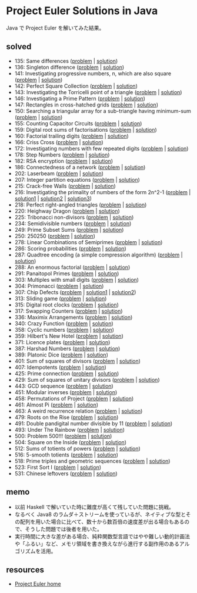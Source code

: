 # Project Euler Solutions in Java
Java で Project Euler を解いてみた結果。

solved
----------------
- 135: Same differences ([problem](https://projecteuler.net/problem=135) | [solution](src/pe/Pe135.java))
- 136: Singleton difference ([problem](https://projecteuler.net/problem=136) | [solution](src/pe/Pe136.java))
- 141: Investigating progressive numbers, n, which are also square ([problem](https://projecteuler.net/problem=141) | [solution](src/pe/Pe141.java))
- 142: Perfect Square Collection ([problem](https://projecteuler.net/problem=142) | [solution](src/pe/Pe142.java))
- 143: Investigating the Torricelli point of a triangle ([problem](https://projecteuler.net/problem=143) | [solution](src/pe/Pe143.java))
- 146: Investigating a Prime Pattern ([problem](https://projecteuler.net/problem=146) | [solution](src/pe/Pe146.java))
- 147: Rectangles in cross-hatched grids ([problem](https://projecteuler.net/problem=147) | [solution](src/pe/Pe147.java))
- 150: Searching a triangular array for a sub-triangle having minimum-sum ([problem](https://projecteuler.net/problem=150) | [solution](src/pe/Pe150.java))
- 155: Counting Capacitor Circuits ([problem](https://projecteuler.net/problem=155) | [solution](src/pe/Pe155.java))
- 159: Digital root sums of factorisations ([problem](https://projecteuler.net/problem=159) | [solution](src/pe/Pe159.java))
- 160: Factorial trailing digits ([problem](https://projecteuler.net/problem=160) | [solution](src/pe/Pe160.java))
- 166: Criss Cross ([problem](https://projecteuler.net/problem=166) | [solution](src/pe/Pe166.java))
- 172: Investigating numbers with few repeated digits ([problem](https://projecteuler.net/problem=172) | [solution](src/pe/Pe172.java))
- 178: Step Numbers ([problem](https://projecteuler.net/problem=178) | [solution](src/pe/Pe178.java))
- 182: RSA encryption ([problem](https://projecteuler.net/problem=182) | [solution](src/pe/Pe182.java))
- 186: Connectedness of a network ([problem](https://projecteuler.net/problem=186) | [solution](src/pe/Pe186.java))
- 202: Laserbeam ([problem](https://projecteuler.net/problem=202) | [solution](src/pe/Pe202.java))
- 207: Integer partition equations ([problem](https://projecteuler.net/problem=207) | [solution](src/pe/Pe207.java))
- 215: Crack-free Walls ([problem](https://projecteuler.net/problem=215) | [solution](src/pe/Pe215.java))
- 216: Investigating the primality of numbers of the form 2n^2-1 ([problem](https://projecteuler.net/problem=216) | [solution1](src/pe/Pe216.java) | [solution2](src/pe/Pe216_ModularSquareRoot.java) | [solution3](src/pe/Pe216_Sieve.java))
- 218: Perfect right-angled triangles ([problem](https://projecteuler.net/problem=218) | [solution](src/pe/Pe218.java))
- 220: Heighway Dragon ([problem](https://projecteuler.net/problem=220) | [solution](src/pe/Pe220.java))
- 225: Tribonacci non-divisors ([problem](https://projecteuler.net/problem=225) | [solution](src/pe/Pe225.java))
- 234: Semidivisible numbers ([problem](https://projecteuler.net/problem=234) | [solution](src/pe/Pe234.java))
- 249: Prime Subset Sums ([problem](https://projecteuler.net/problem=249) | [solution](src/pe/Pe249.java))
- 250: 250250 ([problem](https://projecteuler.net/problem=250) | [solution](src/pe/Pe250.java))
- 278: Linear Combinations of Semiprimes
 ([problem](https://projecteuler.net/problem=278) | [solution](src/pe/Pe278.java))
- 286: Scoring probabilities ([problem](https://projecteuler.net/problem=286) | [solution](src/pe/Pe286.java))
- 287: Quadtree encoding (a simple compression algorithm) ([problem](https://projecteuler.net/problem=287) | [solution](src/pe/Pe287.java))
- 288: An enormous factorial ([problem](https://projecteuler.net/problem=288) | [solution](src/pe/Pe288.java))
- 291: Panaitopol Primes ([problem](https://projecteuler.net/problem=291) | [solution](src/pe/Pe291.java))
- 303: Multiples with small digits ([problem](https://projecteuler.net/problem=303) | [solution](src/pe/Pe303.java))
- 304: Primonacci ([problem](https://projecteuler.net/problem=304) | [solution](src/pe/Pe304.java))
- 307: Chip Defects ([problem](https://projecteuler.net/problem=307) | [solution1](src/pe/Pe307_old.java) | [solution2](src/pe/Pe307.java))
- 313: Sliding game ([problem](https://projecteuler.net/problem=313) | [solution](src/pe/Pe313.java))
- 315: Digital root clocks ([problem](https://projecteuler.net/problem=315) | [solution](src/pe/Pe315.java))
- 317: Swapping Counters ([problem](https://projecteuler.net/problem=317) | [solution](src/pe/Pe317.java))
- 336: Maximix Arrangements ([problem](https://projecteuler.net/problem=336) | [solution](src/pe/Pe336.java))
- 340: Crazy Function ([problem](https://projecteuler.net/problem=340) | [solution](src/pe/Pe340.java))
- 358: Cyclic numbers ([problem](https://projecteuler.net/problem=358) | [solution](src/pe/Pe358.java))
- 359: Hilbert's New Hotel ([problem](https://projecteuler.net/problem=359) | [solution](src/pe/Pe359.java))
- 371: Licence plates ([problem](https://projecteuler.net/problem=371) | [solution](src/pe/Pe371.java))
- 387: Harshad Numbers ([problem](https://projecteuler.net/problem=387) | [solution](src/pe/Pe387.java))
- 389: Platonic Dice ([problem](https://projecteuler.net/problem=389) | [solution](src/pe/Pe389.java))
- 401: Sum of squares of divisors ([problem](https://projecteuler.net/problem=401) | [solution](src/pe/Pe401.java))
- 407: Idempotents ([problem](https://projecteuler.net/problem=407) | [solution](src/pe/Pe407.java))
- 425: Prime connection ([problem](https://projecteuler.net/problem=425) | [solution](src/pe/Pe425.java))
- 429: Sum of squares of unitary divisors ([problem](https://projecteuler.net/problem=429) | [solution](src/pe/Pe429.java))
- 443: GCD sequence ([problem](https://projecteuler.net/problem=443) | [solution](src/pe/Pe443.java))
- 451: Modular inverses ([problem](https://projecteuler.net/problem=451) | [solution](src/pe/Pe451.java))
- 458: Permutations of Project ([problem](https://projecteuler.net/problem=458) | [solution](src/pe/Pe458.java))
- 461: Almost Pi ([problem](https://projecteuler.net/problem=461) | [solution](src/pe/Pe461.java))
- 463: A weird recurrence relation ([problem](https://projecteuler.net/problem=463) | [solution](src/pe/Pe463.java))
- 479: Roots on the Rise ([problem](https://projecteuler.net/problem=479) | [solution](src/pe/Pe479.java))
- 491: Double pandigital number divisible by 11 ([problem](https://projecteuler.net/problem=491) | [solution](src/pe/Pe491.java))
- 493: Under The Rainbow ([problem](https://projecteuler.net/problem=493) | [solution](src/pe/Pe493.java))
- 500: Problem 500!!! ([problem](https://projecteuler.net/problem=500) | [solution](src/pe/Pe500.java))
- 504: Square on the Inside ([problem](https://projecteuler.net/problem=504) | [solution](src/pe/Pe504.java))
- 512: Sums of totients of powers ([problem](https://projecteuler.net/problem=512) | [solution](src/pe/Pe512.java))
- 516: 5-smooth totients ([problem](https://projecteuler.net/problem=516) | [solution](src/pe/Pe516.java))
- 518: Prime triples and geometric sequences ([problem](https://projecteuler.net/problem=518) | [solution](src/pe/Pe518.java))
- 523: First Sort I ([problem](https://projecteuler.net/problem=523) | [solution](src/pe/Pe523.java))
- 531: Chinese leftovers ([problem](https://projecteuler.net/problem=531) | [solution](src/pe/Pe531.java))

memo
--------
- 以前 Haskell で解いていた時に難度が高くて残していた問題に挑戦。
- なるべく Java8 のラムダ＋ストリームを使っているが、ネイティブな型とその配列を用いた場合に比べて、数十から数百倍の速度差が出る場合もあるので、そうした問題では後者を用いた。
- 実行時間に大きな差がある場合、純粋関数型言語ではやや難しい動的計画法や「ふるい」など、メモリ領域を書き換えながら進行する副作用のあるアルゴリズムを活用。

resources
--------
- [Project Euler home](https://projecteuler.net/)
